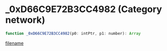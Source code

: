 # _0xD66C9E72B3CC4982 (Category network)

```js
function _0xD66C9E72B3CC4982(p0: intPtr, p1: number): Array
```

[filename](_0xD66C9E72B3CC4982_m.md ':include')